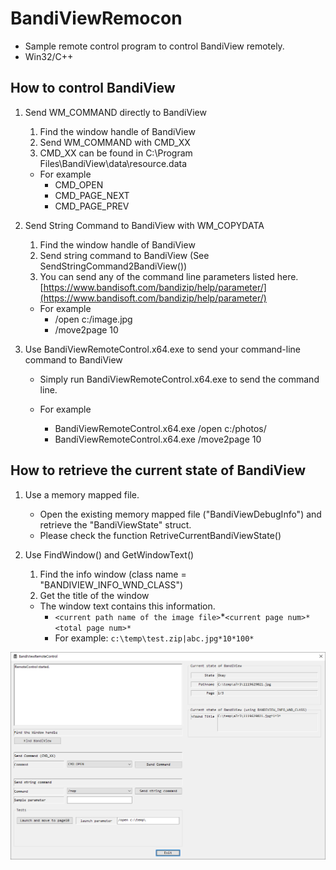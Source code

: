 # BandiViewRemocon

* Sample remote control program to control BandiView remotely.
* Win32/C++

## How to control BandiView

1. Send WM_COMMAND directly to BandiView

   1. Find the window handle of BandiView
   2. Send WM_COMMAND with CMD_XX
   3. CMD_XX can be found in C:\Program Files\BandiView\data\resource.data

   * For example
     * CMD_OPEN
     * CMD_PAGE_NEXT
     * CMD_PAGE_PREV
2. Send String Command to BandiView with WM_COPYDATA

   1. Find the window handle of BandiView
   2. Send string command to BandiView (See SendStringCommand2BandiView())
   3. You can send any of the command line parameters listed here. [https://www.bandisoft.com/bandizip/help/parameter/](https://www.bandisoft.com/bandizip/help/parameter/)

   * For example
     * /open c:/image.jpg
     * /move2page 10
3. Use BandiViewRemoteControl.x64.exe to send your command-line command to BandiView

   * Simply run BandiViewRemoteControl.x64.exe to send the command line.
   * For example

     * BandiViewRemoteControl.x64.exe /open c:/photos/
     * BandiViewRemoteControl.x64.exe /move2page 10

## How to retrieve the current state of BandiView

1. Use a memory mapped file.

   * Open the existing memory mapped file ("BandiViewDebugInfo") and retrieve the "BandiViewState" struct.
   * Please check the function RetriveCurrentBandiViewState()
2. Use FindWindow() and GetWindowText()

   1. Find the info window (class name = "BANDIVIEW_INFO_WND_CLASS")
   2. Get the title of the window

   * The window text contains this information.
     * `<current path name of the image file>`*`<current page num>*<total page num>*`
     * For example: `c:\temp\test.zip|abc.jpg*10*100*`

<img src="screenshot/screenshot.png" alt="screenshot" />

